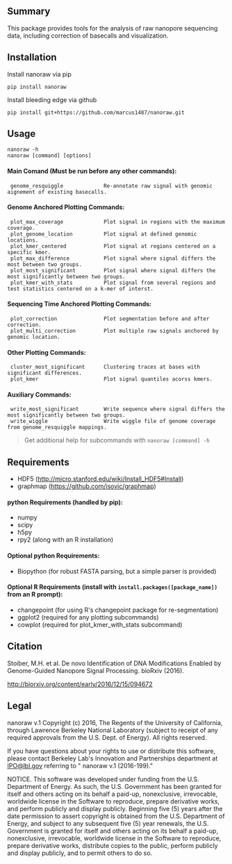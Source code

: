 ## Summary
This package provides tools for the analysis of raw nanopore sequencing data, including correction of basecalls and visualization.

## Installation
Install nanoraw via pip
```
pip install nanoraw
```

Install bleeding edge via github
```
pip install git+https://github.com/marcus1487/nanoraw.git
```

## Usage

```
nanoraw -h
nanoraw [command] [options]
```

#### Main Comand (Must be run before any other commands):
     genome_resquiggle             Re-annotate raw signal with genomic aignement of existing basecalls.

#### Genome Anchored Plotting Commands:
     plot_max_coverage             Plot signal in regions with the maximum coverage.
     plot_genome_location          Plot signal at defined genomic locations.
     plot_kmer_centered            Plot signal at regions centered on a specific kmer.
     plot_max_difference           Plot signal where signal differs the most between two groups.
     plot_most_significant         Plot signal where signal differs the most significantly between two groups.
     plot_kmer_with_stats          Plot signal from several regions and test statistics centered on a k-mer of interst.

#### Sequencing Time Anchored Plotting Commands:
     plot_correction               Plot segmentation before and after correction.
     plot_multi_correction         Plot multiple raw signals anchored by genomic location.

#### Other Plotting Commands:
     cluster_most_significant      Clustering traces at bases with significant differences.
     plot_kmer                     Plot signal quantiles acorss kmers.

#### Auxiliary Commands:
     write_most_significant        Write sequence where signal differs the most significantly between two groups.
     write_wiggle                  Write wiggle file of genome coverage from genome_resquiggle mappings.

> Get additional help for subcommands with `nanoraw [command] -h`

## Requirements

- HDF5 (<http://micro.stanford.edu/wiki/Install_HDF5#Install>)
- graphmap (<https://github.com/isovic/graphmap>)

#### python Requirements (handled by pip):
- numpy
- scipy
- h5py
- rpy2 (along with an R installation)

#### Optional python Requirements:
- Biopython (for robust FASTA parsing, but a simple parser is provided)

#### Optional R Requirements (install with `install.packages([package_name])` from an R prompt):
- changepoint (for using R's changepoint package for re-segmentation)
- ggplot2 (required for any plotting subcommands)
- cowplot (required for plot_kmer_with_stats subcommand)

## Citation
Stoiber, M.H. et al. De novo Identification of DNA Modifications Enabled by Genome-Guided Nanopore Signal Processing. bioRxiv (2016).

http://biorxiv.org/content/early/2016/12/15/094672

## Legal
nanoraw v.1 Copyright (c) 2016, The Regents of the University of California, through Lawrence Berkeley National Laboratory (subject to receipt of any required approvals from the U.S. Dept. of Energy).  All rights reserved.

If you have questions about your rights to use or distribute this software, please contact Berkeley Lab's Innovation and Partnerships department at IPO@lbl.gov referring to " nanoraw v.1 (2016-199)."

NOTICE.  This software was developed under funding from the U.S. Department of Energy.  As such, the U.S. Government has been granted for itself and others acting on its behalf a paid-up, nonexclusive, irrevocable, worldwide license in the Software to reproduce, prepare derivative works, and perform publicly and display publicly.  Beginning five (5) years after the date permission to assert copyright is obtained from the U.S. Department of Energy, and subject to any subsequent five (5) year renewals, the U.S. Government is granted for itself and others acting on its behalf a paid-up, nonexclusive, irrevocable, worldwide license in the Software to reproduce, prepare derivative works, distribute copies to the public, perform publicly and display publicly, and to permit others to do so.
